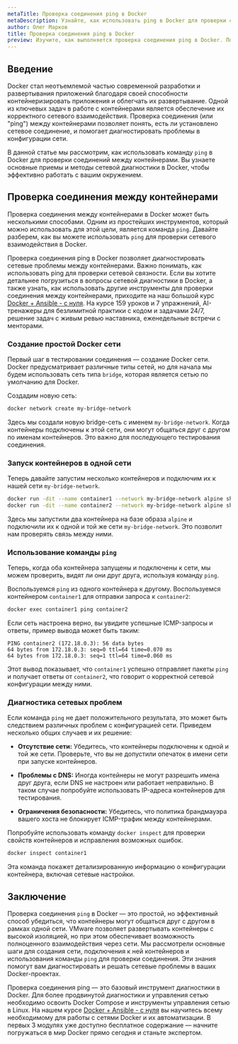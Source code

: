 ```yaml
---
metaTitle: Проверка соединения ping в Docker
metaDescription: Узнайте, как использовать ping в Docker для проверки соединения между контейнерами. Пошаговое руководство по сетевой диагностики Docker
author: Олег Марков
title: Проверка соединения ping в Docker
preview: Изучите, как выполняется проверка соединения ping в Docker. Пошаговое руководство поможет вам понять основные принципы сетевой диагностики контейнеров
---
```


## Введение

Docker стал неотъемлемой частью современной разработки и развертывания приложений благодаря своей способности контейнеризировать приложения и облегчать их развертывание. Одной из ключевых задач в работе с контейнерами является обеспечение их корректного сетевого взаимодействия. Проверка соединения (или "ping") между контейнерами позволяет понять, есть ли установлено сетевое соединение, и помогает диагностировать проблемы в конфигурации сети.

В данной статье мы рассмотрим, как использовать команду `ping` в Docker для проверки соединений между контейнерами. Вы узнаете основные приемы и методы сетевой диагностики в Docker, чтобы эффективно работать с вашим окружением. 

## Проверка соединения между контейнерами 

Проверка соединения между контейнерами в Docker может быть несколькими способами. Одним из простейших инструментов, который можно использовать для этой цели, является команда `ping`. Давайте разберем, как вы можете использовать `ping` для проверки сетевого взаимодействия в Docker.

Проверка соединения ping в Docker позволяет диагностировать сетевые проблемы между контейнерами. Важно понимать, как использовать ping для проверки сетевой связности. Если вы хотите детальнее погрузиться в вопросы сетевой диагностики в Docker, а также узнать, как использовать другие инструменты для проверки соединения между контейнерами, приходите на наш большой курс [Docker + Ansible - с нуля](https://purpleschool.ru/course/docker). На курсе 159 уроков и 7 упражнений, AI-тренажеры для безлимитной практики с кодом и задачами 24/7, решение задач с живым ревью наставника, еженедельные встречи с менторами.

### Создание простой Docker сети

Первый шаг в тестировании соединения — создание Docker сети. Docker предусматривает различные типы сетей, но для начала мы будем использовать сеть типа `bridge`, которая является сетью по умолчанию для Docker.

Создадим новую сеть:

```bash
docker network create my-bridge-network
```

Здесь мы создали новую bridge-сеть с именем `my-bridge-network`. Когда контейнеры подключены к этой сети, они могут общаться друг с другом по именам контейнеров. Это важно для последующего тестирования соединения.

### Запуск контейнеров в одной сети

Теперь давайте запустим несколько контейнеров и подключим их к нашей сети `my-bridge-network`.

```bash
docker run -dit --name container1 --network my-bridge-network alpine sh
docker run -dit --name container2 --network my-bridge-network alpine sh
```

Здесь мы запустили два контейнера на базе образа `alpine` и подключили их к одной и той же сети `my-bridge-network`. Это позволит нам проверять связь между ними.

### Использование команды `ping`

Теперь, когда оба контейнера запущены и подключены к сети, мы можем проверить, видят ли они друг друга, используя команду `ping`.

Воспользуемся `ping` из одного контейнера к другому. Воспользуемся контейнером `container1` для отправки запроса к `container2`:

```bash
docker exec container1 ping container2
```

Если сеть настроена верно, вы увидите успешные ICMP-запросы и ответы, пример вывода может быть таким:

```
PING container2 (172.18.0.3): 56 data bytes
64 bytes from 172.18.0.3: seq=0 ttl=64 time=0.070 ms
64 bytes from 172.18.0.3: seq=1 ttl=64 time=0.060 ms
```

Этот вывод показывает, что `container1` успешно отправляет пакеты `ping` и получает ответы от `container2`, что говорит о корректной сетевой конфигурации между ними.

### Диагностика сетевых проблем

Если команда `ping` не дает положительного результата, это может быть следствием различных проблем с конфигурацией сети. Приведем несколько общих случаев и их решение:

- **Отсутствие сети:** Убедитесь, что контейнеры подключены к одной и той же сети. Проверьте, что вы не допустили опечаток в имени сети при запуске контейнеров.

- **Проблемы с DNS:** Иногда контейнеры не могут разрешить имена друг друга, если DNS не настроен или работает неправильно. В таком случае попробуйте использовать IP-адреса контейнеров для тестирования.

- **Ограничения безопасности:** Убедитесь, что политика брандмауэра вашего хоста не блокирует ICMP-трафик между контейнерами.

Попробуйте использовать команду `docker inspect` для проверки свойств контейнеров и исправления возможных ошибок.

```bash
docker inspect container1
```

Эта команда покажет детализированную информацию о конфигурации контейнера, включая сетевые настройки.

## Заключение

Проверка соединения `ping` в Docker — это простой, но эффективный способ убедиться, что контейнеры могут общаться друг с другом в рамках одной сети. VMware позволяет развертывать контейнеры с высокой изоляцией, но при этом обеспечивает возможность полноценного взаимодействия через сети. Мы рассмотрели основные шаги для создания сети, подключения к ней контейнеров и использования команды `ping` для проверки соединения. Эти знания помогут вам диагностировать и решать сетевые проблемы в ваших Docker-проектах.

Проверка соединения ping — это базовый инструмент диагностики в Docker. Для более продвинутой диагностики и управления сетью необходимо освоить Docker Compose и инструменты управления сетью в Linux. На нашем курсе [Docker + Ansible - с нуля](https://purpleschool.ru/course/docker) вы научитесь всему необходимому для работы с сетями Docker и их автоматизации. В первых 3 модулях уже доступно бесплатное содержание — начните погружаться в мир Docker прямо сегодня и станьте экспертом.
